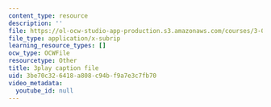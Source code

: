 ```yaml
---
content_type: resource
description: ''
file: https://ol-ocw-studio-app-production.s3.amazonaws.com/courses/3-091-introduction-to-solid-state-chemistry-fall-2018/3be70c326418a808c94bf9a7e3c7fb70_J4jMT49oaPI.srt
file_type: application/x-subrip
learning_resource_types: []
ocw_type: OCWFile
resourcetype: Other
title: 3play caption file
uid: 3be70c32-6418-a808-c94b-f9a7e3c7fb70
video_metadata:
  youtube_id: null
---
```

